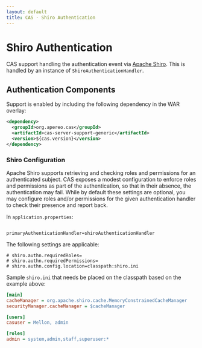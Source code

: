 ```yaml
---
layout: default
title: CAS - Shiro Authentication
---
```



# Shiro Authentication
CAS support handling the authentication event via [Apache Shiro](http://shiro.apache.org/). This is handled by an instance of `ShiroAuthenticationHandler`.


## Authentication Components
Support is enabled by including the following dependency in the WAR overlay:

```xml
<dependency>
  <groupId>org.apereo.cas</groupId>
  <artifactId>cas-server-support-generic</artifactId>
  <version>${cas.version}</version>
</dependency>
```

### Shiro Configuration
Apache Shiro supports retrieving and checking roles and permissions for an authenticated
subject. CAS exposes a modest configuration to enforce roles and permissions as part
of the authentication, so that in their absence, the authentication may fail.
While by default these settings are optional, you may configure roles and/or permissions
for the given authentication handler to check their presence and report back.

In `application.properties`:

```properties

primaryAuthenticationHandler=shiroAuthenticationHandler
```

The following settings are applicable:

```properties
# shiro.authn.requiredRoles=
# shiro.authn.requiredPermissions=
# shiro.authn.config.location=classpath:shiro.ini
```

Sample `shiro.ini` that needs be placed on the classpath based on the example above:

```ini
[main]
cacheManager = org.apache.shiro.cache.MemoryConstrainedCacheManager
securityManager.cacheManager = $cacheManager

[users]
casuser = Mellon, admin

[roles]
admin = system,admin,staff,superuser:*
```
